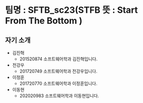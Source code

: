 # 팀명 : SFTB_sc23(STFB 뜻 : Start From The Bottom )
## 자기 소개 
* 김진혁
  - 201520874 소프트웨어학과 김진혁입니다. 
* 전강우
  - 201720749 소프트웨어학과 전강우입니다.
* 이정훈
  - 201720770 소프트웨어학과 이정훈입니다. 
* 이동현
  - 202020983 소프트웨어학과 이동현입니다. 

